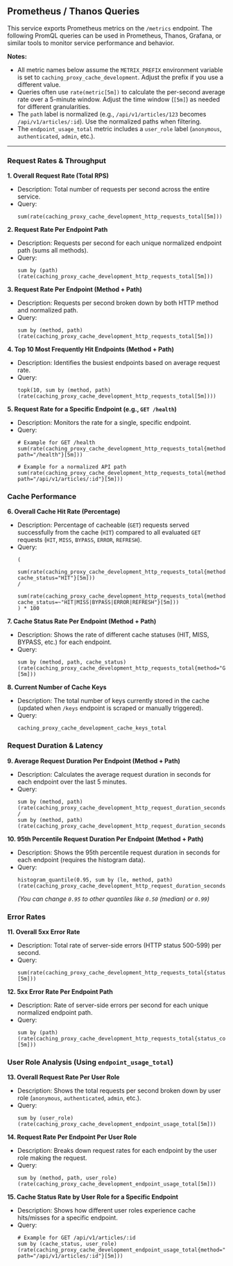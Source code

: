 
## Prometheus / Thanos Queries

This service exports Prometheus metrics on the `/metrics` endpoint. The following PromQL queries can be used in Prometheus, Thanos, Grafana, or similar tools to monitor service performance and behavior.

**Notes:**

* All metric names below assume the `METRIX_PREFIX` environment variable is set to `caching_proxy_cache_development`. Adjust the prefix if you use a different value.
* Queries often use `rate(metric[5m])` to calculate the per-second average rate over a 5-minute window. Adjust the time window (`[5m]`) as needed for different granularities.
* The `path` label is normalized (e.g., `/api/v1/articles/123` becomes `/api/v1/articles/:id`). Use the normalized paths when filtering.
* The `endpoint_usage_total` metric includes a `user_role` label (`anonymous`, `authenticated`, `admin`, etc.).

---

### Request Rates & Throughput

**1. Overall Request Rate (Total RPS)**
* Description: Total number of requests per second across the entire service.
* Query:
    ```promql
    sum(rate(caching_proxy_cache_development_http_requests_total[5m]))
    ```

**2. Request Rate Per Endpoint Path**
* Description: Requests per second for each unique normalized endpoint path (sums all methods).
* Query:
    ```promql
    sum by (path) (rate(caching_proxy_cache_development_http_requests_total[5m]))
    ```

**3. Request Rate Per Endpoint (Method + Path)**
* Description: Requests per second broken down by both HTTP method and normalized path.
* Query:
    ```promql
    sum by (method, path) (rate(caching_proxy_cache_development_http_requests_total[5m]))
    ```

**4. Top 10 Most Frequently Hit Endpoints (Method + Path)**
* Description: Identifies the busiest endpoints based on average request rate.
* Query:
    ```promql
    topk(10, sum by (method, path) (rate(caching_proxy_cache_development_http_requests_total[5m])))
    ```

**5. Request Rate for a Specific Endpoint (e.g., `GET /health`)**
* Description: Monitors the rate for a single, specific endpoint.
* Query:
    ```promql
    # Example for GET /health
    sum(rate(caching_proxy_cache_development_http_requests_total{method="GET", path="/health"}[5m]))
    ```
    ```promql
    # Example for a normalized API path
    sum(rate(caching_proxy_cache_development_http_requests_total{method="GET", path="/api/v1/articles/:id"}[5m]))
    ```

### Cache Performance

**6. Overall Cache Hit Rate (Percentage)**
* Description: Percentage of cacheable (`GET`) requests served successfully from the cache (`HIT`) compared to all evaluated `GET` requests (`HIT`, `MISS`, `BYPASS`, `ERROR`, `REFRESH`).
* Query:
    ```promql
    (
      sum(rate(caching_proxy_cache_development_http_requests_total{method="GET", cache_status="HIT"}[5m]))
    /
      sum(rate(caching_proxy_cache_development_http_requests_total{method="GET", cache_status=~"HIT|MISS|BYPASS|ERROR|REFRESH"}[5m]))
    ) * 100
    ```

**7. Cache Status Rate Per Endpoint (Method + Path)**
* Description: Shows the rate of different cache statuses (HIT, MISS, BYPASS, etc.) for each endpoint.
* Query:
    ```promql
    sum by (method, path, cache_status) (rate(caching_proxy_cache_development_http_requests_total{method="GET"}[5m]))
    ```

**8. Current Number of Cache Keys**
* Description: The total number of keys currently stored in the cache (updated when `/keys` endpoint is scraped or manually triggered).
* Query:
    ```promql
    caching_proxy_cache_development_cache_keys_total
    ```

### Request Duration & Latency

**9. Average Request Duration Per Endpoint (Method + Path)**
* Description: Calculates the average request duration in seconds for each endpoint over the last 5 minutes.
* Query:
    ```promql
    sum by (method, path) (rate(caching_proxy_cache_development_http_request_duration_seconds_sum[5m]))
    /
    sum by (method, path) (rate(caching_proxy_cache_development_http_request_duration_seconds_count[5m]))
    ```

**10. 95th Percentile Request Duration Per Endpoint (Method + Path)**
* Description: Shows the 95th percentile request duration in seconds for each endpoint (requires the histogram data).
* Query:
    ```promql
    histogram_quantile(0.95, sum by (le, method, path) (rate(caching_proxy_cache_development_http_request_duration_seconds_bucket[5m])))
    ```
    *(You can change `0.95` to other quantiles like `0.50` (median) or `0.99`)*

### Error Rates

**11. Overall 5xx Error Rate**
* Description: Total rate of server-side errors (HTTP status 500-599) per second.
* Query:
    ```promql
    sum(rate(caching_proxy_cache_development_http_requests_total{status_code=~"5.."}[5m]))
    ```

**12. 5xx Error Rate Per Endpoint Path**
* Description: Rate of server-side errors per second for each unique normalized endpoint path.
* Query:
    ```promql
    sum by (path) (rate(caching_proxy_cache_development_http_requests_total{status_code=~"5.."}[5m]))
    ```

### User Role Analysis (Using `endpoint_usage_total`)

**13. Overall Request Rate Per User Role**
* Description: Shows the total requests per second broken down by user role (`anonymous`, `authenticated`, `admin`, etc.).
* Query:
    ```promql
    sum by (user_role) (rate(caching_proxy_cache_development_endpoint_usage_total[5m]))
    ```

**14. Request Rate Per Endpoint Per User Role**
* Description: Breaks down request rates for each endpoint by the user role making the request.
* Query:
    ```promql
    sum by (method, path, user_role) (rate(caching_proxy_cache_development_endpoint_usage_total[5m]))
    ```

**15. Cache Status Rate by User Role for a Specific Endpoint**
* Description: Shows how different user roles experience cache hits/misses for a specific endpoint.
* Query:
    ```promql
    # Example for GET /api/v1/articles/:id
    sum by (cache_status, user_role) (rate(caching_proxy_cache_development_endpoint_usage_total{method="GET", path="/api/v1/articles/:id"}[5m]))
    ```
